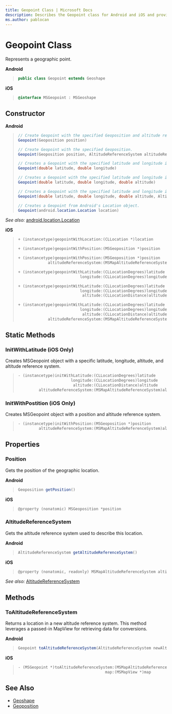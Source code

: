 ```yaml
---
title: Geopoint Class | Microsoft Docs
description: Describes the Geopoint class for Android and iOS and provides the class' constructor, methods, static methods, and properties.
ms.author: pablocan
---
```


# Geopoint Class

Represents a geographic point.

**Android**

>```java
> public class Geopoint extends Geoshape
>```

**iOS**

>```objectivec
> @interface MSGeopoint : MSGeoshape
>```

## Constructor

**Android**

>```java
> // Create Geopoint with the specified Geoposition and altitude reference system.
> Geopoint(Geoposition position)
>
> // Create Geopoint with the specified Geoposition.
> Geopoint(Geoposition position, AltitudeReferenceSystem altitudeReference)
>
> // Creates a Geopoint with the specified latitude and longitude in degrees, with the default altitude of 0 and altitude reference of surface.
> Geopoint(double latitude, double longitude)
>
> // Creates a Geopoint with the specified latitude and longitude in degrees and altitude in meters, with the default altitude reference of surface.
> Geopoint(double latitude, double longitude, double altitude)
>
> // Creates a Geopoint with the specified latitude and longitude in degrees, altitude in meters, and altitude reference system.
> Geopoint(double latitude, double longitude, double altitude, AltitudeReferenceSystem altitudeReference)
>
> // Creates a Geopoint from Android's Location object.
> Geopoint(android.location.Location location)
>```

_See also:_ [android.location.Location](https://developer.android.com/reference/android/location/Location.html)

**iOS**

>```objectivec
> + (instancetype)geopointWithLocation:(CLLocation *)location
>
> + (instancetype)geopointWithPosition:(MSGeoposition *)position
>
> + (instancetype)geopointWithPosition:(MSGeoposition *)position
>              altitudeReferenceSystem:(MSMapAltitudeReferenceSystem)altitudeReferenceSystem
>
> + (instancetype)geopointWithLatitude:(CLLocationDegrees)latitude
>                            longitude:(CLLocationDegrees)longitude
>
> + (instancetype)geopointWithLatitude:(CLLocationDegrees)latitude
>                            longitude:(CLLocationDegrees)longitude
>                             altitude:(CLLocationDistance)altitude
>
> + (instancetype)geopointWithLatitude:(CLLocationDegrees)latitude
>                            longitude:(CLLocationDegrees)longitude
>                             altitude:(CLLocationDistance)altitude
>              altitudeReferenceSystem:(MSMapAltitudeReferenceSystem)altitudeReferenceSystem
>```

## Static Methods

### InitWithLatitude (iOS Only)

Creates MSGeopoint object with a specific latitude, longitude, altitude, and altitude reference system.

>```objectivec
> - (instancetype)initWithLatitude:(CLLocationDegrees)latitude
>                        longitude:(CLLocationDegrees)longitude
>                         altitude:(CLLocationDistance)altitude
>          altitudeReferenceSystem:(MSMapAltitudeReferenceSystem)altitudeReferenceSystem
>```

### InitWithPostition (iOS Only)

Creates MSGeopoint object with a position and altitude reference system.

>```objectivec
> - (instancetype)initWithPosition:(MSGeoposition *)position
>          altitudeReferenceSystem:(MSMapAltitudeReferenceSystem)altitudeReferenceSystem
>```

## Properties

### Position

Gets the position of the geographic location.

**Android**

>```java
> Geoposition getPosition()
>```

**iOS**
>```objectivec 
> @property (nonatomic) MSGeoposition *position
>```

### AltitudeReferenceSystem

Gets the altitude reference system used to describe this location.

**Android**

>```java
> AltitudeReferenceSystem getAltitudeReferenceSystem()  
>```

**iOS**

>```objectivec 
> @property (nonatomic, readonly) MSMapAltitudeReferenceSystem altitudeReferenceSystem
>```

_See also:_ [AltitudeReferenceSystem](AltitudeReferenceSystem-enumeration.md)

## Methods

### ToAltitudeReferenceSystem

Returns a location in a new altitude reference system. This method leverages a passed-in MapView for retrieving data for conversions.

**Android**

>```java
> Geopoint toAltitudeReferenceSystem(AltitudeReferenceSystem newAltitudeReferenceSystem, MapView mapView)
>```

**iOS**

>```objectivec
> - (MSGeopoint *)toAltitudeReferenceSystem:(MSMapAltitudeReferenceSystem)newAltitudeReferenceSystem
>                                       map:(MSMapView *)map
>```

## See Also

* [Geoshape](Geoshape-class.md)
* [Geoposition](Geoposition-class.md)
